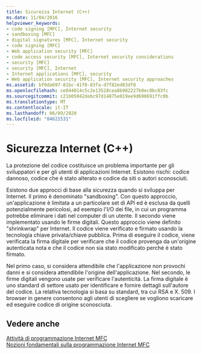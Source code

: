 ```yaml
---
title: Sicurezza Internet (C++)
ms.date: 11/04/2016
helpviewer_keywords:
- code signing [MFC], Internet security
- sandboxing [MFC]
- digital signatures [MFC], Internet security
- code signing [MFC]
- Web application security [MFC]
- code access security [MFC], Internet security considerations
- security [MFC]
- security [MFC], Internet
- Internet applications [MFC], security
- Web application security [MFC], Internet security approaches
ms.assetid: bf0da697-81bc-41f0-83fa-d7f82ed83df8
ms.openlocfilehash: ce044014c5c2e13528cea8b982227b0ec8bc03fc
ms.sourcegitcommit: c21b05042debc97d14875e019ee9d698691ffc0b
ms.translationtype: MT
ms.contentlocale: it-IT
ms.lasthandoff: 06/09/2020
ms.locfileid: "84621531"
---
```

# <a name="internet-security-c"></a>Sicurezza Internet (C++)

La protezione del codice costituisce un problema importante per gli sviluppatori e per gli utenti di applicazioni Internet. Esistono rischi: codice dannoso, codice che è stato alterato e codice da siti o autori sconosciuti.

Esistono due approcci di base alla sicurezza quando si sviluppa per Internet. Il primo è denominato "sandboxing". Con questo approccio, un'applicazione è limitata a un particolare set di API ed è esclusa da quelli potenzialmente pericolosi, ad esempio l'I/O dei file, in cui un programma potrebbe eliminare i dati nel computer di un utente. Il secondo viene implementato usando le firme digitali. Questo approccio viene definito "shrinkwrap" per Internet. Il codice viene verificato e firmato usando la tecnologia chiave privata/chiave pubblica. Prima di eseguire il codice, viene verificata la firma digitale per verificare che il codice provenga da un'origine autenticata nota e che il codice non sia stato modificato perché è stato firmato.

Nel primo caso, si considera attendibile che l'applicazione non provochi danni e si considera attendibile l'origine dell'applicazione. Nel secondo, le firme digitali vengono usate per verificare l'autenticità. La firma digitale è uno standard di settore usato per identificare e fornire dettagli sull'autore del codice. La relativa tecnologia si basa su standard, tra cui RSA e X. 509. I browser in genere consentono agli utenti di scegliere se vogliono scaricare ed eseguire codice di origine sconosciuta.

## <a name="see-also"></a>Vedere anche

[Attività di programmazione Internet MFC](mfc-internet-programming-tasks.md)<br/>
[Nozioni fondamentali sulla programmazione Internet MFC](mfc-internet-programming-basics.md)
